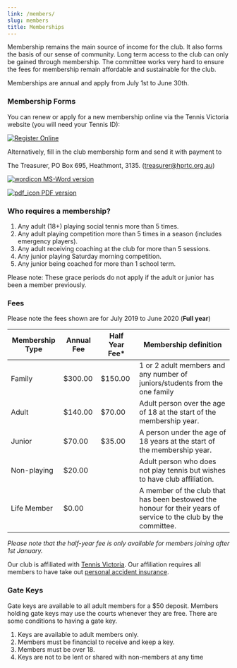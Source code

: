 ```yaml
---
link: /members/
slug: members
title: Memberships
---
```


Membership remains the main source of income for the club.  It also forms the basis of our sense of community.  Long term access to the club can only be gained through membership.  The committee works very hard to ensure the fees for membership remain affordable and sustainable for the club.

Memberships are annual and apply from July 1st to June 30th.

### Membership Forms

You can renew or apply for a new membership online via the Tennis Victoria website (you will need your Tennis ID):

[![Register Online](/media/Register.png)](https://my.tennis.com.au/OnlineMembership/663031)

Alternatively, fill in the club membership form and send it with payment to 

The Treasurer, PO Box 695, Heathmont, 3135. (treasurer@hprtc.org.au)

[![wordicon](/media/wordicon.png) MS-Word version](https://drive.google.com/file/d/1ofi8rTnFlxGxiDII64IfxZamjySx_cS3/view?usp=sharing)

[![pdf_icon](/media/pdf_icon.png) PDF version](https://drive.google.com/file/d/1RSQAlz1lMoT8DsZB4m_LLYqve1sg4o5B/view?usp=sharing)

### Who requires a membership?

  1. Any adult (18+) playing social tennis more than 5 times.
  2. Any adult playing competition more than 5 times in a season (includes emergency players).
  3. Any adult receiving coaching at the club for more than 5 sessions.
  4. Any junior playing Saturday morning competition.
  5. Any junior being coached for more than 1 school term.

Please note: These grace periods do not apply if the adult or junior has been a member previously.

###  Fees

Please note the fees shown are for July 2019 to June 2020 (**Full year**)

| Membership Type | Annual Fee | Half Year Fee* | Membership definition                                                                                           |
|----------------|-----------|---------------|-----------------------------------------------------------------------------------------------------------------|
| Family         | $300.00   | $150.00       | 1 or 2 adult members and any number of juniors/students from the one family                                     |
| Adult          | $140.00   | $70.00        | Adult person over the age of 18 at the start of the membership year.                                            |
| Junior         | $70.00    | $35.00        | A person under the age of 18 years at the start of the membership year.                                         |
| Non-playing    |  $20.00   |         | Adult person who does not play tennis but wishes to have club affiliation.                                      |
| Life Member    | $0.00     |          | A member of the club that has been bestowed the honour for their years of service to the club by the committee. |


_Please note that the half-year fee is only available for members joining after 1st January._

Our club is affiliated with [Tennis Victoria](http://www.tennis.com.au/vic/). Our affiliation requires all members to have take out [personal accident insurance](http://www.tennis.com.au/vic/clubs/affiliation/insurance).

### Gate Keys

Gate keys are available to all adult members for a $50 deposit. Members holding gate keys may use the courts whenever they are free. There are some conditions to having a gate key.
	
  1. Keys are available to adult members only.
  2. Members must be financial to receive and keep a key.
  3. Members must be over 18.
  4. Keys are not to be lent or shared with non-members at any time

